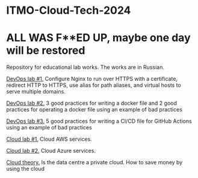 # ITMO-Cloud-Tech-2024
# ALL WAS F**ED UP, maybe one day will be restored
Repository for educational lab works. The works are in Russian.

[DevOps lab #1.](devOps-1/README.md)
Configure Nginx to run over HTTPS with a certificate, redirect HTTP to HTTPS, use alias for path aliases, and virtual hosts to serve multiple domains.

[DevOps lab #2.](devOps-2/README.md)
3 good practices for writing a docker file and 2 good practices for operating a docker file using an example of bad practices

[DevOps lab #3.](devOps-3/README.md)
5 good practices for writing a CI/CD file for GitHub Actions using an example of bad practices

[Cloud lab #1.](cloud-1/README.md)
Cloud AWS services.

[Cloud lab #2.](cloud-2/README.md)
Cloud Azure services.

[Cloud theory.](cloud-milestone/README.md)
Is the data centre a private cloud. How to save money by using the cloud
